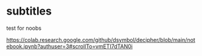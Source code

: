 # subtitles
test for noobs 

https://colab.research.google.com/github/dsymbol/decipher/blob/main/notebook.ipynb?authuser=3#scrollTo=vmETI7dTAN0i
